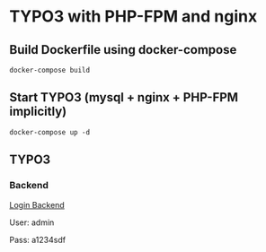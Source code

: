 # TYPO3 with PHP-FPM and nginx

## Build Dockerfile using docker-compose
`docker-compose build`

## Start TYPO3 (mysql + nginx + PHP-FPM implicitly)
`docker-compose up -d`

## TYPO3

### Backend
[Login Backend](http://localhost/typo3)

User: admin

Pass: a1234sdf